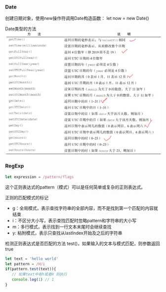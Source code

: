 ### Date
创建日期对象，使用new操作符调用Date构造函数：
let now  = new Date()

Date类型的方法
![avatar](./images/date.png)

### RegExp
```javascript
let expression = /pattern/flags
```
这个正则表达式的pattern（模式）可以是任何简单或复杂的正则表达式。

正则的匹配模式的标记
 - g：全局模式，表示查找字符串的全部内容，而不是找到第一个匹配的内容就结束
 - i：不区分大小写，表示查找匹配时忽略pattern和字符串的大小写
 - m：多行模式，表示找到一行文本末尾时会继续查找
 - y: 粘附模式，表示只查找从lastIndex开始及之后的字符串

 检测正则表达式是否匹配的方法 test()，如果输入的文本与模式匹配，则参数返回true

 ```javascript
 let text = 'hello world'
 let pattern = /H/i  
 if(pattern.test(text)){ 
    // 如果text中有h或者H 则执行
    console.log(1) // 1
 }
 ```
